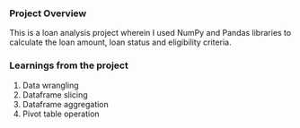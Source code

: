 ### Project Overview

 This is a loan analysis project wherein I used NumPy and Pandas libraries to calculate the loan amount, loan status and eligibility criteria. 


### Learnings from the project

 1. Data wrangling
2. Dataframe slicing
3. Dataframe aggregation
4. Pivot table operation


